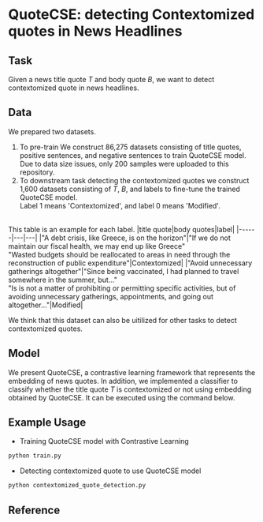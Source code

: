 # QuoteCSE: detecting Contextomized quotes in News Headlines

## Task
Given a news title quote *T* and body quote *B*, we want to detect contextomized quote in news headlines.

## Data
We prepared two datasets.
1. To pre-train
We construct 86,275 datasets consisting of title quotes, positive sentences, and negative sentences to train QuoteCSE model. Due to data size issues, only 200 samples were uploaded to this repository. 
2. To downstream task detecting the contextomized quotes
we construct 1,600 datasets consisting of *T*, *B*, and labels to fine-tune the trained QuoteCSE model.<br/>
Label 1 means 'Contextomized', and label 0 means 'Modified'. 

<br/> This table is an example for each label.
|title quote|body quotes|label|
|------|---|---|
|"A debt crisis, like Greece, is on the horizon"|"If we do not maintain our fiscal health, we may end up like Greece" <br/> "Wasted budgets should be reallocated to areas in need through the reconstruction of public expenditure"|Contextomized|
|"Avoid unnecessary gatherings altogether"|"Since being vaccinated, I had planned to travel somewhere in the summer, but..." <br/> "Is is not a matter of prohibiting or permitting specific activities, but of avoiding unnecessary gatherings, appointments, and going out altogether..."|Modified|

We think that this dataset can also be uitilized for other tasks to detect contextomized quotes.


## Model
We present QuoteCSE, a contrastive learning framework that represents the embedding of news quotes. In addition, we implemented a classifier to classify whether the title quote *T* is contextomized or not using embedding obtained by QuoteCSE. It can be executed using the command below.


## Example Usage
- Training QuoteCSE model with Contrastive Learning
```python
python train.py 
```

- Detecting contextomized quote to use QuoteCSE model
```python
python contextomized_quote_detection.py 
```


## Reference

